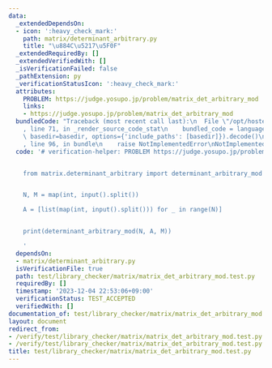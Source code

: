 ```yaml
---
data:
  _extendedDependsOn:
  - icon: ':heavy_check_mark:'
    path: matrix/determinant_arbitrary.py
    title: "\u884C\u5217\u5F0F"
  _extendedRequiredBy: []
  _extendedVerifiedWith: []
  _isVerificationFailed: false
  _pathExtension: py
  _verificationStatusIcon: ':heavy_check_mark:'
  attributes:
    PROBLEM: https://judge.yosupo.jp/problem/matrix_det_arbitrary_mod
    links:
    - https://judge.yosupo.jp/problem/matrix_det_arbitrary_mod
  bundledCode: "Traceback (most recent call last):\n  File \"/opt/hostedtoolcache/PyPy/3.10.13/x64/lib/pypy3.10/site-packages/onlinejudge_verify/documentation/build.py\"\
    , line 71, in _render_source_code_stat\n    bundled_code = language.bundle(stat.path,\
    \ basedir=basedir, options={'include_paths': [basedir]}).decode()\n  File \"/opt/hostedtoolcache/PyPy/3.10.13/x64/lib/pypy3.10/site-packages/onlinejudge_verify/languages/python.py\"\
    , line 96, in bundle\n    raise NotImplementedError\nNotImplementedError\n"
  code: '# verification-helper: PROBLEM https://judge.yosupo.jp/problem/matrix_det_arbitrary_mod


    from matrix.determinant_arbitrary import determinant_arbitrary_mod


    N, M = map(int, input().split())

    A = [list(map(int, input().split())) for _ in range(N)]


    print(determinant_arbitrary_mod(N, A, M))

    '
  dependsOn:
  - matrix/determinant_arbitrary.py
  isVerificationFile: true
  path: test/library_checker/matrix/matrix_det_arbitrary_mod.test.py
  requiredBy: []
  timestamp: '2023-12-04 22:53:06+09:00'
  verificationStatus: TEST_ACCEPTED
  verifiedWith: []
documentation_of: test/library_checker/matrix/matrix_det_arbitrary_mod.test.py
layout: document
redirect_from:
- /verify/test/library_checker/matrix/matrix_det_arbitrary_mod.test.py
- /verify/test/library_checker/matrix/matrix_det_arbitrary_mod.test.py.html
title: test/library_checker/matrix/matrix_det_arbitrary_mod.test.py
---
```

